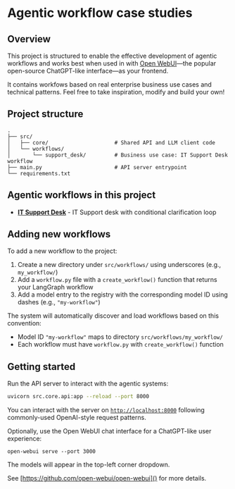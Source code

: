 # Agentic workflow case studies

## Overview

This project is structured to enable the effective development of agentic workflows and works best when used in with [Open WebUI](https://openwebui.com/)—the popular open-source ChatGPT-like interface—as your frontend.

It contains workfows based on real enterprise business use cases and technical patterns. Feel free to take inspiration, modify and build your own!

## Project structure

```
.
├── src/
│   ├── core/                     # Shared API and LLM client code
│   └── workflows/
│       └── support_desk/         # Business use case: IT Support Desk workflow
├── main.py                       # API server entrypoint
└── requirements.txt
```

## Agentic workflows in this project

- **[IT Support Desk](src/workflows/support_desk/README.md)** - IT Support desk with conditional clarification loop

## Adding new workflows

To add a new workflow to the project:

1. Create a new directory under `src/workflows/` using underscores (e.g., `my_workflow/`)
2. Add a `workflow.py` file with a `create_workflow()` function that returns your LangGraph workflow
3. Add a model entry to the registry with the corresponding model ID using dashes (e.g., `"my-workflow"`)

The system will automatically discover and load workflows based on this convention:
- Model ID `"my-workflow"` maps to directory `src/workflows/my_workflow/`
- Each workflow must have `workflow.py` with `create_workflow()` function

## Getting started

Run the API server to interact with the agentic systems:

```bash
uvicorn src.core.api:app --reload --port 8000
```

You can interact with the server on [`http://localhost:8000`]() following commonly-used OpenAI-style request patterns.

Optionally, use the Open WebUI chat interface for a ChatGPT-like user experience:

```shell
open-webui serve --port 3000
```

The models will appear in the top-left corner dropdown.

See [https://github.com/open-webui/open-webui]() for more details.
